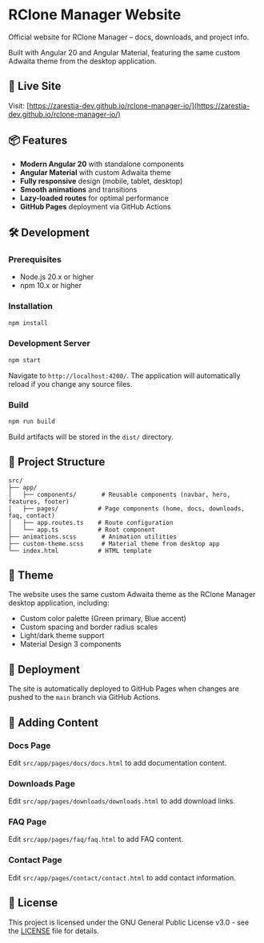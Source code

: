 # RClone Manager Website

Official website for RClone Manager – docs, downloads, and project info.

Built with Angular 20 and Angular Material, featuring the same custom Adwaita theme from the desktop application.

## 🚀 Live Site

Visit: [https://zarestia-dev.github.io/rclone-manager-io/](https://zarestia-dev.github.io/rclone-manager-io/)

## 📦 Features

- **Modern Angular 20** with standalone components
- **Angular Material** with custom Adwaita theme
- **Fully responsive** design (mobile, tablet, desktop)
- **Smooth animations** and transitions
- **Lazy-loaded routes** for optimal performance
- **GitHub Pages** deployment via GitHub Actions

## 🛠️ Development

### Prerequisites

- Node.js 20.x or higher
- npm 10.x or higher

### Installation

```bash
npm install
```

### Development Server

```bash
npm start
```

Navigate to `http://localhost:4200/`. The application will automatically reload if you change any source files.

### Build

```bash
npm run build
```

Build artifacts will be stored in the `dist/` directory.

## 📁 Project Structure

```
src/
├── app/
│   ├── components/       # Reusable components (navbar, hero, features, footer)
│   ├── pages/           # Page components (home, docs, downloads, faq, contact)
│   ├── app.routes.ts    # Route configuration
│   └── app.ts           # Root component
├── animations.scss       # Animation utilities
├── custom-theme.scss     # Material theme from desktop app
└── index.html           # HTML template
```

## 🎨 Theme

The website uses the same custom Adwaita theme as the RClone Manager desktop application, including:
- Custom color palette (Green primary, Blue accent)
- Custom spacing and border radius scales
- Light/dark theme support
- Material Design 3 components

## 🚢 Deployment

The site is automatically deployed to GitHub Pages when changes are pushed to the `main` branch via GitHub Actions.

## 📝 Adding Content

### Docs Page
Edit `src/app/pages/docs/docs.html` to add documentation content.

### Downloads Page
Edit `src/app/pages/downloads/downloads.html` to add download links.

### FAQ Page
Edit `src/app/pages/faq/faq.html` to add FAQ content.

### Contact Page
Edit `src/app/pages/contact/contact.html` to add contact information.

## 📄 License

This project is licensed under the GNU General Public License v3.0 - see the [LICENSE](LICENSE) file for details.
